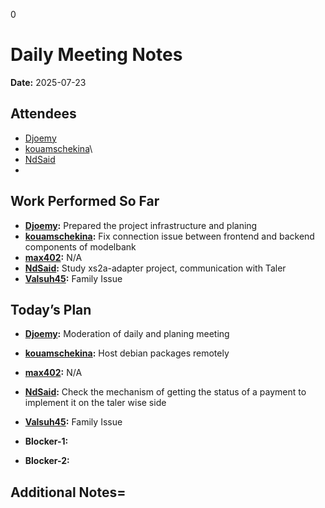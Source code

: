 0 
# # 
# Daily Meeting Notes

**Date:** 2025-07-23

## Attendees
- [Djoemy](https://github.com/Djoemy)
- [kouamschekina](https://github.com/kouamschekina)\
- [NdSaid](https://github.com/NdSaid)
- 

## Work Performed So Far
- **[Djoemy](https://github.com/Djoemy):** Prepared the project infrastructure and planing
- **[kouamschekina](https://github.com/kouamschekina):** Fix connection issue between frontend and backend components of modelbank
- **[max402](https://github.com/max402):** N/A
- **[NdSaid](https://github.com/NdSaid):** Study xs2a-adapter project, communication with Taler
- **[Valsuh45](https://github.com/Valsuh45):** Family Issue

## Today’s Plan
- **[Djoemy](https://github.com/Djoemy):** Moderation of daily and planing meeting
- **[kouamschekina](https://github.com/kouamschekina):** Host debian packages remotely 
- **[max402](https://github.com/max402):** N/A
- **[NdSaid](https://github.com/NdSaid):** Check the mechanism of getting the status of a payment to implement it on the taler wise side
- **[Valsuh45](https://github.com/Valsuh45):** Family Issue
- **Blocker-1:** 

- **Blocker-2:** 

## Additional Notes=





